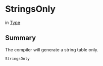 # StringsOnly

 in [Type](/api/csharp/yarn.compiler.compilationjob.type.md)

## Summary

The compiler will generate a string table
only.

```csharp
StringsOnly
```

